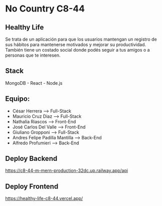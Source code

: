 # No Country C8-44

## Healthy Life

Se trata de un aplicación para que los usuarios mantengan un registro de sus hábitos para
mantenerse motivados y mejorar su productividad. También tiene un costado social donde
podés seguir a tus amigos o a personas que te interesen.

## Stack

MongoDB - React - Node.js

## Equipo:

- César Herrera --> Full-Stack
- Mauricio Cruz Diaz --> Full-Stack
- Nathalia Riascos --> Front-End
- José Carlos Del Valle --> Front-End
- Giuliano Gropponi --> Full-Stack
- Andres Felipe Padilla Mantilla --> Back-End
- Alfredo Profumieri --> Back-End

## Deploy Backend

https://c8-44-m-mern-production-32dc.up.railway.app/api

## Deploy Frontend

https://healthy-life-c8-44.vercel.app/

